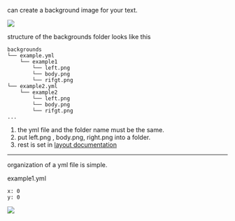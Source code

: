 
can create a background image for your text.

![](https://i.imgur.com/3OEPBXW.png)

structure of the backgrounds folder looks like this

```
backgrounds
└── example.yml
    └── example1
        └── left.png
        └── body.png
        └── rifgt.png
└── example2.yml
    └── example2
        └── left.png
        └── body.png
        └── rifgt.png
...
```

1. the yml file and the folder name must be the same.
2. put left.png , body.png, right.png into a folder.
3. rest is set in [layout documentation](https://github.com/toxicity188/BetterHud/wiki/layouts#background)


***
organization of a yml file is simple.

example1.yml
```
x: 0
y: 0
```
![](https://i.imgur.com/y50HWvh.png)